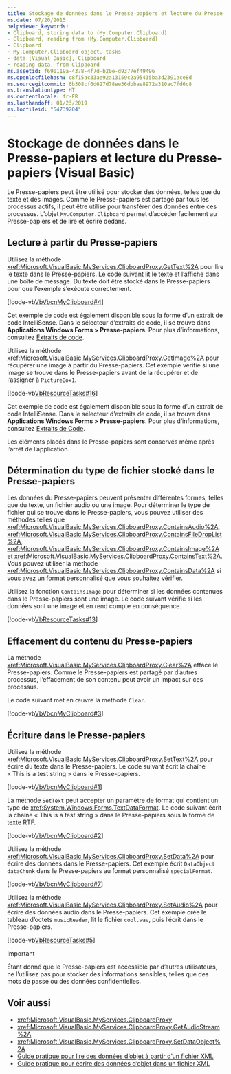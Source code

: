 ```yaml
---
title: Stockage de données dans le Presse-papiers et lecture du Presse-papiers (Visual Basic)
ms.date: 07/20/2015
helpviewer_keywords:
- Clipboard, storing data to (My.Computer.Clipboard)
- Clipboard, reading from (My.Computer.Clipboard)
- Clipboard
- My.Computer.Clipboard object, tasks
- data [Visual Basic], Clipboard
- reading data, from Clipboard
ms.assetid: f690119a-4378-4f7d-b20e-d9377ef49496
ms.openlocfilehash: c8f15ac33ae92a13159c2a95435ba3d2391ace8d
ms.sourcegitcommit: 6b308cf6d627d78ee36dbbae8972a310ac7fd6c8
ms.translationtype: HT
ms.contentlocale: fr-FR
ms.lasthandoff: 01/23/2019
ms.locfileid: "54739204"
---
```

# <a name="storing-data-to-and-reading-from-the-clipboard-visual-basic"></a>Stockage de données dans le Presse-papiers et lecture du Presse-papiers (Visual Basic)
Le Presse-papiers peut être utilisé pour stocker des données, telles que du texte et des images. Comme le Presse-papiers est partagé par tous les processus actifs, il peut être utilisé pour transférer des données entre ces processus. L’objet `My.Computer.Clipboard` permet d’accéder facilement au Presse-papiers et de lire et écrire dedans.  
  
## <a name="reading-from-the-clipboard"></a>Lecture à partir du Presse-papiers  
 Utilisez la méthode <xref:Microsoft.VisualBasic.MyServices.ClipboardProxy.GetText%2A> pour lire le texte dans le Presse-papiers. Le code suivant lit le texte et l’affiche dans une boîte de message. Du texte doit être stocké dans le Presse-papiers pour que l’exemple s’exécute correctement.  
  
 [!code-vb[VbVbcnMyClipboard#4](../../../../visual-basic/developing-apps/programming/computer-resources/codesnippet/VisualBasic/storing-data-to-and-reading-from-the-clipboard_1.vb)]  
  
 Cet exemple de code est également disponible sous la forme d’un extrait de code IntelliSense. Dans le sélecteur d’extraits de code, il se trouve dans **Applications Windows Forms > Presse-papiers**. Pour plus d’informations, consultez [Extraits de code](/visualstudio/ide/code-snippets).  
  
 Utilisez la méthode <xref:Microsoft.VisualBasic.MyServices.ClipboardProxy.GetImage%2A> pour récupérer une image à partir du Presse-papiers. Cet exemple vérifie si une image se trouve dans le Presse-papiers avant de la récupérer et de l’assigner à `PictureBox1`.  
  
 [!code-vb[VbResourceTasks#16](../../../../visual-basic/developing-apps/programming/computer-resources/codesnippet/VisualBasic/storing-data-to-and-reading-from-the-clipboard_2.vb)]  
  
 Cet exemple de code est également disponible sous la forme d’un extrait de code IntelliSense. Dans le sélecteur d’extraits de code, il se trouve dans **Applications Windows Forms > Presse-papiers**. Pour plus d’informations, consultez [Extraits de Code](/visualstudio/ide/code-snippets).  
  
 Les éléments placés dans le Presse-papiers sont conservés même après l’arrêt de l’application.  
  
## <a name="determining-the-type-of-file-stored-in-the-clipboard"></a>Détermination du type de fichier stocké dans le Presse-papiers  
 Les données du Presse-papiers peuvent présenter différentes formes, telles que du texte, un fichier audio ou une image. Pour déterminer le type de fichier qui se trouve dans le Presse-papiers, vous pouvez utiliser des méthodes telles que <xref:Microsoft.VisualBasic.MyServices.ClipboardProxy.ContainsAudio%2A>, <xref:Microsoft.VisualBasic.MyServices.ClipboardProxy.ContainsFileDropList%2A>, <xref:Microsoft.VisualBasic.MyServices.ClipboardProxy.ContainsImage%2A> et <xref:Microsoft.VisualBasic.MyServices.ClipboardProxy.ContainsText%2A>. Vous pouvez utiliser la méthode <xref:Microsoft.VisualBasic.MyServices.ClipboardProxy.ContainsData%2A> si vous avez un format personnalisé que vous souhaitez vérifier.  
  
 Utilisez la fonction `ContainsImage` pour déterminer si les données contenues dans le Presse-papiers sont une image. Le code suivant vérifie si les données sont une image et en rend compte en conséquence.  
  
 [!code-vb[VbResourceTasks#13](../../../../visual-basic/developing-apps/programming/computer-resources/codesnippet/VisualBasic/storing-data-to-and-reading-from-the-clipboard_3.vb)]  
  
## <a name="clearing-the-clipboard"></a>Effacement du contenu du Presse-papiers  
 La méthode <xref:Microsoft.VisualBasic.MyServices.ClipboardProxy.Clear%2A> efface le Presse-papiers. Comme le Presse-papiers est partagé par d’autres processus, l’effacement de son contenu peut avoir un impact sur ces processus.  
  
 Le code suivant met en œuvre la méthode `Clear`.  
  
 [!code-vb[VbVbcnMyClipboard#3](../../../../visual-basic/developing-apps/programming/computer-resources/codesnippet/VisualBasic/storing-data-to-and-reading-from-the-clipboard_4.vb)]  
  
## <a name="writing-to-the-clipboard"></a>Écriture dans le Presse-papiers  
 Utilisez la méthode <xref:Microsoft.VisualBasic.MyServices.ClipboardProxy.SetText%2A> pour écrire du texte dans le Presse-papiers. Le code suivant écrit la chaîne « This is a test string » dans le Presse-papiers.  
  
 [!code-vb[VbVbcnMyClipboard#1](../../../../visual-basic/developing-apps/programming/computer-resources/codesnippet/VisualBasic/storing-data-to-and-reading-from-the-clipboard_5.vb)]  
  
 La méthode `SetText` peut accepter un paramètre de format qui contient un type de <xref:System.Windows.Forms.TextDataFormat>. Le code suivant écrit la chaîne « This is a test string » dans le Presse-papiers sous la forme de texte RTF.  
  
 [!code-vb[VbVbcnMyClipboard#2](../../../../visual-basic/developing-apps/programming/computer-resources/codesnippet/VisualBasic/storing-data-to-and-reading-from-the-clipboard_6.vb)]  
  
 Utilisez la méthode <xref:Microsoft.VisualBasic.MyServices.ClipboardProxy.SetData%2A> pour écrire des données dans le Presse-papiers. Cet exemple écrit `DataObject` `dataChunk` dans le Presse-papiers au format personnalisé `specialFormat`.  
  
 [!code-vb[VbVbcnMyClipboard#7](../../../../visual-basic/developing-apps/programming/computer-resources/codesnippet/VisualBasic/storing-data-to-and-reading-from-the-clipboard_7.vb)]  
  
 Utilisez la méthode <xref:Microsoft.VisualBasic.MyServices.ClipboardProxy.SetAudio%2A> pour écrire des données audio dans le Presse-papiers. Cet exemple crée le tableau d’octets `musicReader`, lit le fichier `cool.wav`, puis l’écrit dans le Presse-papiers.  
  
 [!code-vb[VbResourceTasks#5](../../../../visual-basic/developing-apps/programming/computer-resources/codesnippet/VisualBasic/storing-data-to-and-reading-from-the-clipboard_8.vb)]  
  
> [!IMPORTANT]
>  Étant donné que le Presse-papiers est accessible par d’autres utilisateurs, ne l’utilisez pas pour stocker des informations sensibles, telles que des mots de passe ou des données confidentielles.  
  
## <a name="see-also"></a>Voir aussi
- <xref:Microsoft.VisualBasic.MyServices.ClipboardProxy>
- <xref:Microsoft.VisualBasic.MyServices.ClipboardProxy.GetAudioStream%2A>
- <xref:Microsoft.VisualBasic.MyServices.ClipboardProxy.SetDataObject%2A>
- [Guide pratique pour lire des données d’objet à partir d’un fichier XML](../../../programming-guide/concepts/serialization/how-to-read-object-data-from-an-xml-file.md)
- [Guide pratique pour écrire des données d’objet dans un fichier XML](../../../programming-guide/concepts/serialization/how-to-write-object-data-to-an-xml-file.md)
